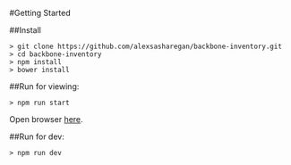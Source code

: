 #Getting Started

##Install
```
> git clone https://github.com/alexsasharegan/backbone-inventory.git
> cd backbone-inventory
> npm install
> bower install
```

##Run for viewing:
```
> npm run start
```
Open browser [here](http://localhost:3000/).

##Run for dev:
```
> npm run dev
```
